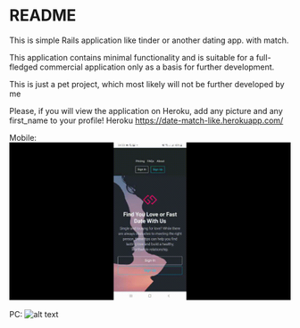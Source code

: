 # README

This is simple Rails application like tinder or another dating app. with match.



This application contains minimal functionality and is suitable for a full-fledged commercial application only as a basis for further development.

This is just a pet project, which most likely will not be further developed by me


Please, if you will view the application on Heroku, add any picture and any first_name to your profile!
Heroku https://date-match-like.herokuapp.com/

Mobile:
![alt text](https://github.com/Sokolovskii58/date-match-like-tinder/blob/main/datemob.gif "Mobile")

PC:
![alt text](https://github.com/Sokolovskii58/date-match-like-tinder/blob/main/datepc.gif "PC")

